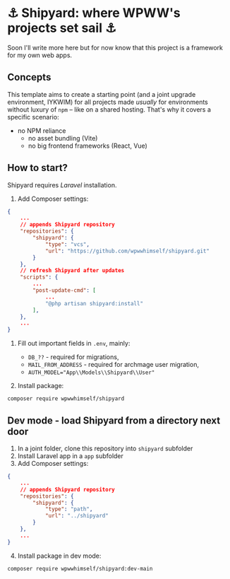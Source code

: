 # ⚓ Shipyard: where WPWW's projects set sail ⚓

Soon I'll write more here but for now know that this project is a framework for my own web apps.

## Concepts

This template aims to create a starting point (and a joint upgrade environment, IYKWIM) for all projects made _usually_ for environments without luxury of `npm` – like on a shared hosting. That's why it covers a specific scenario:
- no NPM reliance
  - no asset bundling (Vite)
  - no big frontend frameworks (React, Vue)

## How to start?

Shipyard requires _Laravel_ installation.

1. Add Composer settings:
```json
{
    ...
    // appends Shipyard repository
    "repositories": {
        "shipyard": {
            "type": "vcs",
            "url": "https://github.com/wpwwhimself/shipyard.git"
        }
    },
    // refresh Shipyard after updates
    "scripts": {
        ...
        "post-update-cmd": [
            ...
            "@php artisan shipyard:install"
        ],
    },
    ...
}
```
1. Fill out important fields in `.env`, mainly:
   - `DB_??` - required for migrations,
   - `MAIL_FROM_ADDRESS` - required for archmage user migration,
   - `AUTH_MODEL="App\\Models\\Shipyard\\User"`

2. Install package:
```
composer require wpwwhimself/shipyard
```

## Dev mode - load Shipyard from a directory next door

1. In a joint folder, clone this repository into `shipyard` subfolder
2. Install Laravel app in a `app` subfolder
3. Add Composer settings:
```json
{
    ...
    // appends Shipyard repository
    "repositories": {
        "shipyard": {
            "type": "path",
            "url": "../shipyard"
        }
    },
    ...
}
```
4. Install package in dev mode:
```
composer require wpwwhimself/shipyard:dev-main
```

